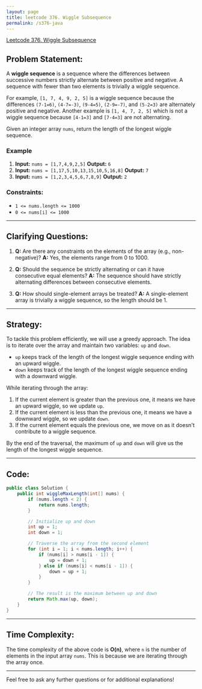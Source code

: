```yaml
---
layout: page
title: leetcode 376. Wiggle Subsequence
permalink: /s376-java
---
```

[Leetcode 376. Wiggle Subsequence](https://algoadvance.github.io/algoadvance/l376)
## Problem Statement:
 
A **wiggle sequence** is a sequence where the differences between successive numbers strictly alternate between positive and negative. A sequence with fewer than two elements is trivially a wiggle sequence.

For example, `[1, 7, 4, 9, 2, 5]` is a wiggle sequence because the differences `(7-1=6)`, `(4-7=-3)`, `(9-4=5)`, `(2-9=-7)`, and `(5-2=3)` are alternately positive and negative. Another example is `[1, 4, 7, 2, 5]` which is not a wiggle sequence because `[4-1=3]` and `[7-4=3]` are not alternating.

Given an integer array `nums`, return the length of the longest wiggle sequence.

### Example
1. **Input:** `nums = [1,7,4,9,2,5]`
   **Output:** `6` 
2. **Input:** `nums = [1,17,5,10,13,15,10,5,16,8]`
   **Output:** `7`
3. **Input:** `nums = [1,2,3,4,5,6,7,8,9]`
   **Output:** `2`

### Constraints:
- `1 <= nums.length <= 1000`
- `0 <= nums[i] <= 1000`

---

## Clarifying Questions:

1. **Q:** Are there any constraints on the elements of the array (e.g., non-negative)?
   **A:** Yes, the elements range from 0 to 1000.

2. **Q:** Should the sequence be strictly alternating or can it have consecutive equal elements?
   **A:** The sequence should have strictly alternating differences between consecutive elements.

3. **Q:** How should single-element arrays be treated?
   **A:** A single-element array is trivially a wiggle sequence, so the length should be 1.

---

## Strategy:

To tackle this problem efficiently, we will use a greedy approach. The idea is to iterate over the array and maintain two variables: `up` and `down`. 

- `up` keeps track of the length of the longest wiggle sequence ending with an upward wiggle.
- `down` keeps track of the length of the longest wiggle sequence ending with a downward wiggle.

While iterating through the array:

1. If the current element is greater than the previous one, it means we have an upward wiggle, so we update `up`.
2. If the current element is less than the previous one, it means we have a downward wiggle, so we update `down`.
3. If the current element equals the previous one, we move on as it doesn't contribute to a wiggle sequence.

By the end of the traversal, the maximum of `up` and `down` will give us the length of the longest wiggle sequence.

---

## Code:

```java
public class Solution {
    public int wiggleMaxLength(int[] nums) {
        if (nums.length < 2) {
            return nums.length;
        }

        // Initialize up and down
        int up = 1;
        int down = 1;

        // Traverse the array from the second element
        for (int i = 1; i < nums.length; i++) {
            if (nums[i] > nums[i - 1]) {
                up = down + 1;
            } else if (nums[i] < nums[i - 1]) {
                down = up + 1;
            }
        }

        // The result is the maximum between up and down
        return Math.max(up, down);
    }
}
```

---

## Time Complexity:
The time complexity of the above code is **O(n)**, where `n` is the number of elements in the input array `nums`. This is because we are iterating through the array once.

---

Feel free to ask any further questions or for additional explanations!